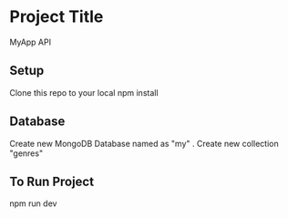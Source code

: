# Project Title

MyApp API

## Setup

Clone this repo to your local
npm install

## Database
Create new MongoDB Database named as "my" .
Create new collection "genres"

## To Run Project

npm run dev
